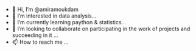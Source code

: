 - 👋 Hi, I’m @amiramoukdam
- 👀 I’m interested in data analysis...
- 🌱 I’m currently learning paython & statistics...
- 💞️ I’m looking to collaborate on participating in the work of projects and succeeding in it ...
- 📫 How to reach me ...

<!---
amiramoukdam/amiramoukdam is a ✨ special ✨ repository because its `README.md` (this file) appears on your GitHub profile.
You can click the Preview link to take a look at your changes.
--->
